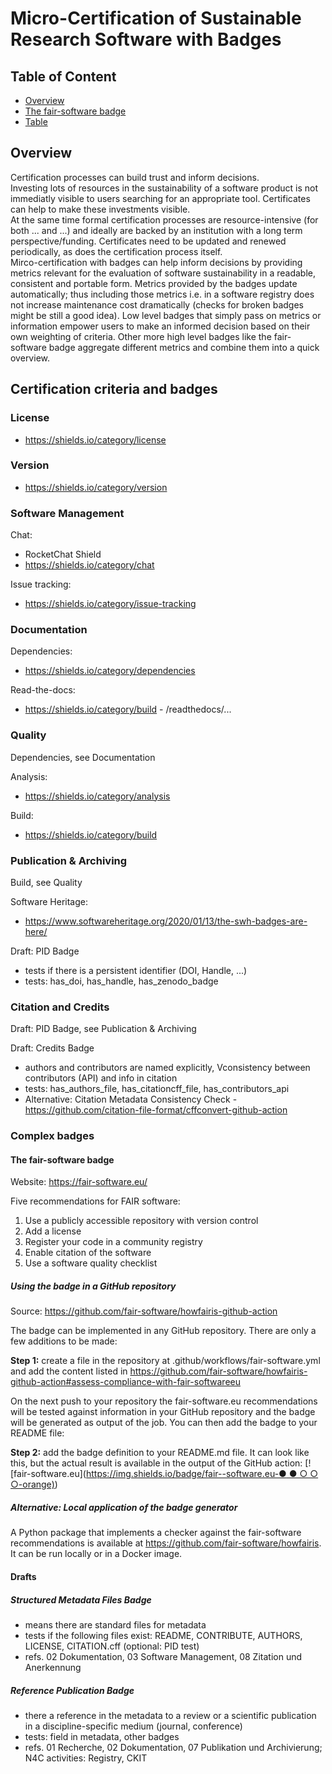 # Micro-Certification of Sustainable Research Software with Badges

## Table of Content
- [Overview](#overview)
- [The fair-software badge](fair-software-badge.md)
- [Table](table.html)

## Overview
Certification processes can build trust and inform decisions.    
Investing lots of resources in the sustainability of a software product is not immediatly visible to users searching for an appropriate tool. Certificates can help to make these investments visible.    
At the same time formal certification processes are resource-intensive (for both ... and ...) and ideally are backed by an institution with a long term perspective/funding. Certificates need to be updated and renewed periodically, as does the certification process itself.    
Mirco-certification with badges can help inform decisions by providing metrics relevant for the evaluation of software sustainability in a readable, consistent and portable form. 
Metrics provided by the badges update automatically; thus including those metrics i.e. in a software registry does not increase maintenance cost dramatically (checks for broken badges might be still a good idea).
Low level badges that simply pass on metrics or information empower users to make an informed decision based on their own weighting of criteria. Other more high level badges like the fair-software badge aggregate different metrics and combine them into a quick overview.


## Certification criteria and badges

### License

- https://shields.io/category/license

### Version

- https://shields.io/category/version

### Software Management

Chat: 
- RocketChat Shield
- https://shields.io/category/chat

Issue tracking:
- https://shields.io/category/issue-tracking

### Documentation

Dependencies:
- https://shields.io/category/dependencies

Read-the-docs:
- https://shields.io/category/build - /readthedocs/...

### Quality

Dependencies, see Documentation

Analysis:
- https://shields.io/category/analysis

Build:
- https://shields.io/category/build

### Publication & Archiving

Build, see Quality

Software Heritage:
- https://www.softwareheritage.org/2020/01/13/the-swh-badges-are-here/

Draft: PID Badge
- tests if there is a persistent identifier (DOI, Handle, ...)
- tests: has_doi, has_handle, has_zenodo_badge


### Citation and Credits

Draft: PID Badge, see Publication & Archiving

Draft: Credits Badge
- authors and contributors are named explicitly, Vconsistency between contributors (API) and info in citation
- tests: has_authors_file, has_citationcff_file, has_contributors_api
- Alternative: Citation Metadata Consistency Check - https://github.com/citation-file-format/cffconvert-github-action

### Complex badges

#### The fair-software badge

Website: <https://fair-software.eu/> 

Five recommendations for FAIR software:

1. Use a publicly accessible repository with version control
2. Add a license
3. Register your code in a community registry
4. Enable citation of the software
5. Use a software quality checklist

##### Using the badge in a GitHub repository

Source: <https://github.com/fair-software/howfairis-github-action>

The badge can be implemented in any GitHub repository. There are only a few additions to be made:

**Step 1:** create a file in the repository at .github/workflows/fair-software.yml and add the content listed in <https://github.com/fair-software/howfairis-github-action#assess-compliance-with-fair-softwareeu>

On the next push to your repository the fair-software.eu recommendations will be tested against information in your GitHub repository and the badge will be generated as output of the job. You can then add the badge to your README file:

**Step 2:** add the badge definition to your README.md file. It can look like this, but the actual result is available in the output of the GitHub action: [![fair-software.eu]([https://img.shields.io/badge/fair--software.eu-● ● ○ ○ ○-orange)](https://img.shields.io/badge/fair--software.eu-%E2%97%8F%20%20%E2%97%8F%20%20%E2%97%8B%20%20%E2%97%8B%20%20%E2%97%8B-orange))

##### Alternative: Local application of the badge generator

A Python package that implements a checker against the fair-software recommendations is available at <https://github.com/fair-software/howfairis>. It can be run locally or in a Docker image.


#### Drafts

##### Structured Metadata Files Badge

- means there are standard files for metadata
- tests if the following files exist: README, CONTRIBUTE, AUTHORS, LICENSE, CITATION.cff (optional: PID test)
- refs. 02 Dokumentation, 03 Software Management, 08 Zitation und Anerkennung

##### Reference Publication Badge

- there a reference in the metadata to a review or a scientific publication in a discipline-specific medium (journal, conference)
- tests: field in metadata, other badges
- refs. 01 Recherche, 02 Dokumentation, 07 Publikation und Archivierung; N4C activities: Registry, CKIT

